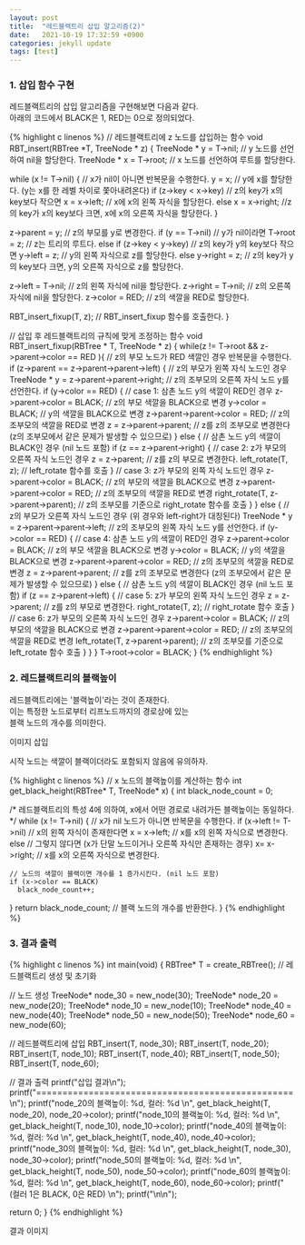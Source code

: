 ```yaml
---
layout: post
title:  "레드블랙트리 삽입 알고리즘(2)"
date:   2021-10-19 17:32:59 +0900
categories: jekyll update
tags: [test]
---
```


### 1. 삽입 함수 구현

레드블랙트리의 삽입 알고리즘을 구현해보면 다음과 같다.  
아래의 코드에서 BLACK은 1, RED는 0으로 정의되었다.

{% highlight c linenos %}
// 레드블랙트리에 z 노드를 삽입하는 함수
void RBT_insert(RBTree *T, TreeNode * z)
{
  TreeNode * y = T->nil; // y 노드를 선언하여 nil을 할당한다.
  TreeNode * x = T->root; // x 노드를 선언하여 루트를 할당한다.

  while (x != T->nil) { // x가 nil이 아니면 반복문을 수행한다.
    y = x;              // y에 x를 할당한다. (y는 x를 한 레벨 차이로 쫓아내려온다)
    if (z->key < x->key) // z의 key가 x의 key보다 작으면
      x = x->left; // x에 x의 왼쪽 자식을 할당한다.
    else x = x->right; //z의 key가 x의 key보다 크면, x에 x의 오른쪽 자식을 할당한다.
  }

  z->parent = y; // z의 부모를 y로 변경한다.
  if (y == T->nil) // y가 nil이라면
    T->root = z; // z는 트리의 루트다.
  else if (z->key < y->key) // z의 key가 y의 key보다 작으면
    y->left = z; // y의 왼쪽 자식으로 z를 할당한다.
  else y->right = z; // z의 key가 y의 key보다 크면, y의 오른쪽 자식으로 z를 할당한다.

  z->left = T->nil; // z의 왼쪽 자식에 nil을 할당한다.
  z->right = T->nil; // z의 오른쪽 자식에 nil을 할당한다. 
  z->color = RED; // z의 색깔을 RED로 할당한다.

  RBT_insert_fixup(T, z); // RBT_insert_fixup 함수를 호출한다.
}

// 삽입 후 레드블랙트리의 규칙에 맞게 조정하는 함수
void RBT_insert_fixup(RBTree * T, TreeNode * z)
{
  while(z != T->root && z->parent->color == RED ){ // z의 부모 노드가 RED 색깔인 경우 반복문을 수행한다.
    if (z->parent == z->parent->parent->left) { // z의 부모가 왼쪽 자식 노드인 경우
      TreeNode * y = z->parent->parent->right; // z의 조부모의 오른쪽 자식 노드 y를 선언한다.
      if (y->color == RED) { // case 1: 삼촌 노드 y의 색깔이 RED인 경우
        z->parent->color = BLACK; // z의 부모 색깔을 BLACK으로 변경
        y->color = BLACK; // y의 색깔을 BLACK으로 변경
        z->parent->parent->color = RED; // z의 조부모의 색깔을 RED로 변경
        z = z->parent->parent; // z를 z의 조부모로 변경한다 (z의 조부모에서 같은 문제가 발생할 수 있으므로)
      } 
      else { // 삼촌 노드 y의 색깔이 BLACK인 경우 (nil 노드 포함)
        if (z == z->parent->right) { // case 2: z가 부모의 오른쪽 자식 노드인 경우
          z = z->parent; // z를 z의 부모로 변경한다.
          left_rotate(T, z); // left_rotate 함수를 호출
        } // case 3: z가 부모의 왼쪽 자식 노드인 경우
        z->parent->color = BLACK; // z의 부모의 색깔을 BLACK으로 변경
        z->parent->parent->color = RED; // z의 조부모의 색깔을 RED로 변경
        right_rotate(T, z->parent->parent); // z의 조부모를 기준으로 right_rotate 함수를 호출
      }
    } 
    else { // z의 부모가 오른쪽 자식 노드인 경우 (위 경우와 left-right가 대칭된다)
      TreeNode * y = z->parent->parent->left; // z의 조부모의 왼쪽 자식 노드 y를 선언한다.
      if (y->color == RED) { // case 4: 삼촌 노드 y의 색깔이 RED인 경우
        z->parent->color = BLACK; // z의 부모 색깔을 BLACK으로 변경
        y->color = BLACK; // y의 색깔을 BLACK으로 변경
        z->parent->parent->color = RED; // z의 조부모의 색깔을 RED로 변경
        z = z->parent->parent; // z를 z의 조부모로 변경한다 (z의 조부모에서 같은 문제가 발생할 수 있으므로)
      }
      else { // 삼촌 노드 y의 색깔이 BLACK인 경우 (nil 노드 포함)
        if (z == z->parent->left) { // case 5: z가 부모의 왼쪽 자식 노드인 경우
          z = z->parent; // z를 z의 부모로 변경한다.
          right_rotate(T, z); // right_rotate 함수 호출
        } // case 6: z가 부모의 오른쪽 자식 노드인 경우
        z->parent->color = BLACK; // z의 부모의 색깔을 BLACK으로 변경
        z->parent->parent->color = RED; // z의 조부모의 색깔을 RED로 변경
        left_rotate(T, z->parent->parent); // z의 조부모를 기준으로 left_rotate 함수 호출
      }
    }
  }
  T->root->color = BLACK;
}
{% endhighlight %}

### 2. 레드블랙트리의 블랙높이

레드블랙트리에는 '블랙높이'라는 것이 존재한다.  
이는 특정한 노드로부터 리프노드까지의 경로상에 있는  
블랙 노드의 개수를 의미한다.  


이미지 삽입


시작 노드는 색깔이 블랙이더라도 포함되지 않음에 유의하자.

{% highlight c linenos %}
// x 노드의 블랙높이를 계산하는 함수
int get_black_height(RBTree* T, TreeNode* x) {
  int black_node_count = 0;

  /* 레드블랙트리의 특성 4에 의하여, 
  x에서 어떤 경로로 내려가든 블랙높이는 동일하다. */
  while (x != T->nil) { // x가 nil 노드가 아니면 반복문을 수행한다.
    if (x->left != T->nil) // x의 왼쪽 자식이 존재한다면
      x = x->left; // x를 x의 왼쪽 자식으로 변경한다.
    else // 그렇지 않다면 (x가 단말 노드이거나 오른쪽 자식만 존재하는 경우)
      x= x->right; // x를 x의 오른쪽 자식으로 변경한다.

    // 노드의 색깔이 블랙이면 개수를 1 증가시킨다. (nil 노드 포함)
    if (x->color == BLACK)
      black_node_count++;
  }
  return black_node_count; // 블랙 노드의 개수를 반환한다.
}
{% endhighlight %}

### 3. 결과 출력

{% highlight c linenos %}
int main(void)
{
  RBTree* T = create_RBTree(); // 레드블랙트리 생성 및 초기화

  // 노드 생성
  TreeNode* node_30 = new_node(30); 
  TreeNode* node_20 = new_node(20); 
  TreeNode* node_10 = new_node(10); 
  TreeNode* node_40 = new_node(40); 
  TreeNode* node_50 = new_node(50); 
  TreeNode* node_60 = new_node(60); 

  // 레드블랙트리에 삽입
  RBT_insert(T, node_30);
  RBT_insert(T, node_20);
  RBT_insert(T, node_10);
  RBT_insert(T, node_40);
  RBT_insert(T, node_50);
  RBT_insert(T, node_60);

  // 결과 출력
  printf("삽입 결과\n");
  printf("=================================================\n");
  printf("node_20의 블랙높이: %d, 컬러: %d \n", 
  get_black_height(T, node_20), node_20->color);
  printf("node_10의 블랙높이: %d, 컬러: %d \n", 
  get_black_height(T, node_10), node_10->color);
  printf("node_40의 블랙높이: %d, 컬러: %d \n", 
  get_black_height(T, node_40), node_40->color);
  printf("node_30의 블랙높이: %d, 컬러: %d \n", 
  get_black_height(T, node_30), node_30->color);
  printf("node_50의 블랙높이: %d, 컬러: %d \n", 
  get_black_height(T, node_50), node_50->color);
  printf("node_60의 블랙높이: %d, 컬러: %d \n", 
  get_black_height(T, node_60), node_60->color);
  printf("     (컬러 1은 BLACK, 0은 RED) \n");
  printf("\n\n");

  return 0;
}
{% endhighlight %}

결과 이미지

[jekyll-docs]: https://jekyllrb.com/docs/home
[jekyll-gh]:   https://github.com/jekyll/jekyll
[jekyll-talk]: https://talk.jekyllrb.com/

